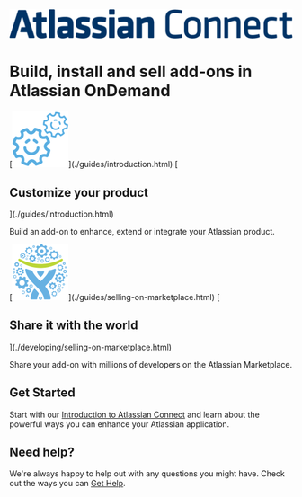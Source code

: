 <img class="index-logo" src="./assets/images/ac_logo.png" width="720">

<h1 class="index-heading">Build, install and sell add-ons in Atlassian OnDemand</h1>

<div class="aui-group">
    <div class="aui-item">
        <div class="index-box">
            [<img src="./assets/images/gears.png" width="100">](./guides/introduction.html)
            [<h2>Customize your product</h2>](./guides/introduction.html)
            <p>Build an add-on to enhance, extend or integrate your Atlassian product.</p>
        </div>
    </div>
    <div class="aui-item">
        <div class="index-box">
            [<img src="./assets/images/CharlieGears.png" width="100">](./guides/selling-on-marketplace.html)
            [<h2>Share it with the world</h2>](./developing/selling-on-marketplace.html)
            <p>Share your add-on with millions of developers on the Atlassian Marketplace.</p>
        </div>
    </div>
</div>

## Get Started

Start with our [Introduction to Atlassian Connect](./guides/introduction.html) and learn about the powerful ways you can
enhance your Atlassian application.

## Need help?

We're always happy to help out with any questions you might have. Check out the ways you can [Get Help](./resources/getting-help.html).
